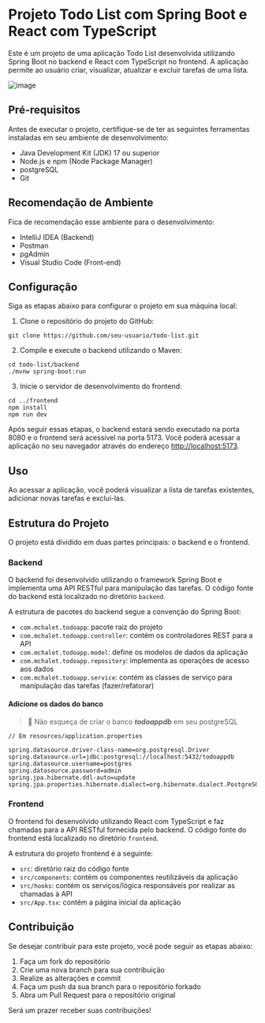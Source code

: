 # Projeto Todo List com Spring Boot e React com TypeScript

Este é um projeto de uma aplicação Todo List desenvolvida utilizando Spring Boot no backend e React com TypeScript no frontend. A aplicação permite ao usuário criar, visualizar, atualizar e excluir tarefas de uma lista.


![image](https://github.com/marcosChalet/todolist-java-react/assets/72557256/e0fb171d-6cd0-4706-9414-12455060014d)


## Pré-requisitos

Antes de executar o projeto, certifique-se de ter as seguintes ferramentas instaladas em seu ambiente de desenvolvimento:

- Java Development Kit (JDK) 17 ou superior
- Node.js e npm (Node Package Manager)
- postgreSQL
- Git

## Recomendação de Ambiente

Fica de recomendação esse ambiente para o desenvolvimento:

- IntelliJ IDEA (Backend)
- Postman
- pgAdmin
- Visual Studio Code (Front-end)

## Configuração

Siga as etapas abaixo para configurar o projeto em sua máquina local:

1. Clone o repositório do projeto do GitHub:
```
git clone https://github.com/seu-usuario/todo-list.git
```

2. Compile e execute o backend utilizando o Maven:
```
cd todo-list/backend
./mvnw spring-boot:run
```

3. Inicie o servidor de desenvolvimento do frontend:
```
cd ../frontend
npm install
npm run dev
```

Após seguir essas etapas, o backend estará sendo executado na porta 8080 e o frontend será acessível na porta 5173. Você poderá acessar a aplicação no seu navegador através do endereço [http://localhost:5173](http://localhost:5173).

## Uso

Ao acessar a aplicação, você poderá visualizar a lista de tarefas existentes, adicionar novas tarefas e excluí-las.

## Estrutura do Projeto

O projeto está dividido em duas partes principais: o backend e o frontend.

### Backend

O backend foi desenvolvido utilizando o framework Spring Boot e implementa uma API RESTful para manipulação das tarefas. O código fonte do backend está localizado no diretório `backend`.

A estrutura de pacotes do backend segue a convenção do Spring Boot:

- `com.mchalet.todoapp`: pacote raiz do projeto
- `com.mchalet.todoapp.controller`: contém os controladores REST para a API
- `com.mchalet.todoapp.model`: define os modelos de dados da aplicação
- `com.mchalet.todoapp.repository`: implementa as operações de acesso aos dados
- `com.mchalet.todoapp.service`: contém as classes de serviço para manipulação das tarefas (fazer/refatorar)

#### Adicione os dados do banco
> 👮 Não esqueça de criar o banco ***todoappdb*** em seu postgreSQL
```
// Em resources/application.properties

spring.datasource.driver-class-name=org.postgresql.Driver
spring.datasource.url=jdbc:postgresql://localhost:5432/todoappdb
spring.datasource.username=postgres
spring.datasource.password=admin
spring.jpa.hibernate.ddl-auto=update
spring.jpa.properties.hibernate.dialect=org.hibernate.dialect.PostgreSQLDialect
```

### Frontend

O frontend foi desenvolvido utilizando React com TypeScript e faz chamadas para a API RESTful fornecida pelo backend. O código fonte do frontend está localizado no diretório `frontend`.

A estrutura do projeto frontend é a seguinte:

- `src`: diretório raiz do código fonte
- `src/components`: contém os componentes reutilizáveis da aplicação
- `src/hooks`: contém os serviços/lógica responsáveis por realizar as chamadas à API
- `src/App.tsx`: contém a página inicial da aplicação

## Contribuição

Se desejar contribuir para este projeto, você pode seguir as etapas abaixo:

1. Faça um fork do repositório
2. Crie uma nova branch para sua contribuição
3. Realize as alterações e commit
4. Faça um push da sua branch para o repositório forkado
5. Abra um Pull Request para o repositório original

Será um prazer receber suas contribuições!
